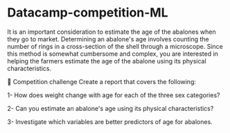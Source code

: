 # Datacamp-competition-ML

It is an important consideration to estimate the age of the abalones when they go to market. Determining an abalone's age involves counting the number of rings in a cross-section of the shell through a microscope. Since this method is somewhat cumbersome and complex, you are interested in helping the farmers estimate the age of the abalone using its physical characteristics.

💪 Competition challenge
Create a report that covers the following:

1- How does weight change with age for each of the three sex categories?

2- Can you estimate an abalone's age using its physical characteristics?

3- Investigate which variables are better predictors of age for abalones.
